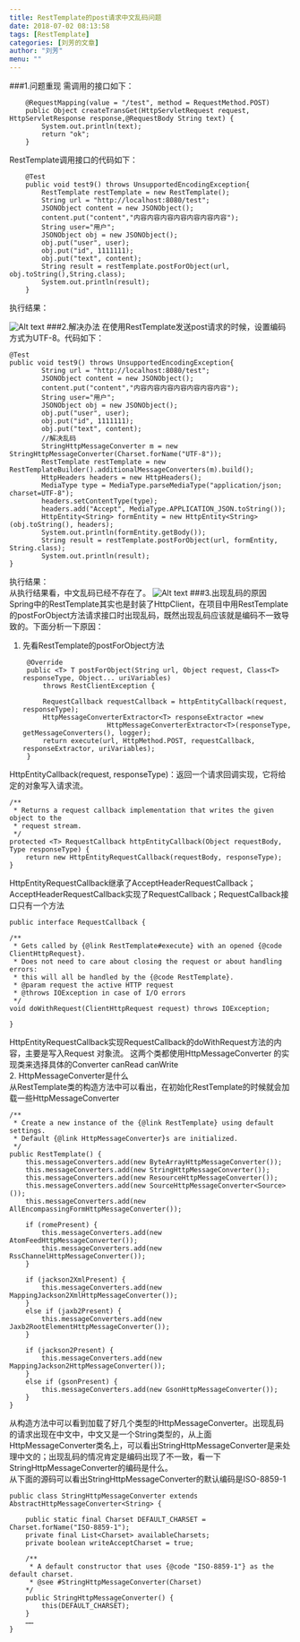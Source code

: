 ```yaml
---
title: RestTemplate的post请求中文乱码问题
date: 2018-07-02 08:13:58
tags: [RestTemplate]
categories: [刘芳的文章]
author: "刘芳"
menu: ""
---
```


###1.问题重现
需调用的接口如下：

		@RequestMapping(value = "/test", method = RequestMethod.POST)
		public Object createTransGet(HttpServletRequest request, HttpServletResponse response,@RequestBody String text) {
			System.out.println(text);
			return "ok";
		}
RestTemplate调用接口的代码如下：

		@Test
		public void test9() throws UnsupportedEncodingException{
			RestTemplate restTemplate = new RestTemplate();					
		    String url = "http://localhost:8080/test";
			JSONObject content = new JSONObject();
			content.put("content","内容内容内容内容内容内容内容");
			String user="用户";
			JSONObject obj = new JSONObject();
			obj.put("user", user);
			obj.put("id", 1111111);
			obj.put("text", content);			
			String result = restTemplate.postForObject(url, obj.toString(),String.class);
			System.out.println(result);
		}
执行结果：

![Alt text](/images/restTemplate1.jpg)
###2.解决办法
在使用RestTemplate发送post请求的时候，设置编码方式为UTF-8。代码如下：

  	@Test
	public void test9() throws UnsupportedEncodingException{
		    String url = "http://localhost:8080/test";
			JSONObject content = new JSONObject();
			content.put("content","内容内容内容内容内容内容内容");
			String user="用户";
			JSONObject obj = new JSONObject();
			obj.put("user", user);
			obj.put("id", 1111111);
			obj.put("text", content);
			//解决乱码					
			StringHttpMessageConverter m = new StringHttpMessageConverter(Charset.forName("UTF-8"));
			RestTemplate restTemplate = new RestTemplateBuilder().additionalMessageConverters(m).build();
	        HttpHeaders headers = new HttpHeaders();
	        MediaType type = MediaType.parseMediaType("application/json; charset=UTF-8");
	        headers.setContentType(type);
	        headers.add("Accept", MediaType.APPLICATION_JSON.toString()); 	             	         
	    	HttpEntity<String> formEntity = new HttpEntity<String>(obj.toString(), headers);    	 
			System.out.println(formEntity.getBody());
	    	String result = restTemplate.postForObject(url, formEntity, String.class);
	    	System.out.println(result);
	}
执行结果：<br/>
从执行结果看，中文乱码已经不存在了。
![Alt text](/images/restTemplate2.jpg)
###3.出现乱码的原因
Spring中的RestTemplate其实也是封装了HttpClient，在项目中用RestTemplate的postForObject方法请求接口时出现乱码，既然出现乱码应该就是编码不一致导致的。下面分析一下原因：<br/>
1. 先看RestTemplate的postForObject方法

		@Override
		public <T> T postForObject(String url, Object request, Class<T> responseType, Object... uriVariables)
			throws RestClientException {

			RequestCallback requestCallback = httpEntityCallback(request, responseType);
			HttpMessageConverterExtractor<T> responseExtractor =new 
							HttpMessageConverterExtractor<T>(responseType, getMessageConverters(), logger);
			return execute(url, HttpMethod.POST, requestCallback, responseExtractor, uriVariables);
		}
HttpEntityCallback(request, responseType)：返回一个请求回调实现，它将给定的对象写入请求流。
	

	/**
	 * Returns a request callback implementation that writes the given object to the
	 * request stream.
	 */
	protected <T> RequestCallback httpEntityCallback(Object requestBody, Type responseType) {
		return new HttpEntityRequestCallback(requestBody, responseType);
	}
HttpEntityRequestCallback继承了AcceptHeaderRequestCallback；
AcceptHeaderRequestCallback实现了RequestCallback；RequestCallback接口只有一个方法

	public interface RequestCallback {

	/**
	 * Gets called by {@link RestTemplate#execute} with an opened {@code ClientHttpRequest}.
	 * Does not need to care about closing the request or about handling errors:
	 * this will all be handled by the {@code RestTemplate}.
	 * @param request the active HTTP request
	 * @throws IOException in case of I/O errors
	 */
	void doWithRequest(ClientHttpRequest request) throws IOException;

	}
HttpEntityRequestCallback实现RequestCallback的doWithRequest方法的内容，主要是写入Request 对象流。
这两个类都使用HttpMessageConverter 的实现类来选择具体的Converter canRead canWrite<br/>
2. HttpMessageConverter是什么<br/>
从RestTemplate类的构造方法中可以看出，在初始化RestTemplate的时候就会加载一些HttpMessageConverter
		
	/**
	 * Create a new instance of the {@link RestTemplate} using default settings.
	 * Default {@link HttpMessageConverter}s are initialized.
	 */
	public RestTemplate() {
		this.messageConverters.add(new ByteArrayHttpMessageConverter());
		this.messageConverters.add(new StringHttpMessageConverter());
		this.messageConverters.add(new ResourceHttpMessageConverter());
		this.messageConverters.add(new SourceHttpMessageConverter<Source>());
		this.messageConverters.add(new AllEncompassingFormHttpMessageConverter());

		if (romePresent) {
			this.messageConverters.add(new AtomFeedHttpMessageConverter());
			this.messageConverters.add(new RssChannelHttpMessageConverter());
		}

		if (jackson2XmlPresent) {
			this.messageConverters.add(new MappingJackson2XmlHttpMessageConverter());
		}
		else if (jaxb2Present) {
			this.messageConverters.add(new Jaxb2RootElementHttpMessageConverter());
		}

		if (jackson2Present) {
			this.messageConverters.add(new MappingJackson2HttpMessageConverter());
		}
		else if (gsonPresent) {
			this.messageConverters.add(new GsonHttpMessageConverter());
		}
	}
从构造方法中可以看到加载了好几个类型的HttpMessageConverter。出现乱码的请求出现在中文中，中文又是一个String类型的，从上面HttpMessageConverter类名上，可以看出StringHttpMessageConverter是来处理中文的；出现乱码的情况肯定是编码出现了不一致，看一下StringHttpMessageConverter的编码是什么。<br/>
从下面的源码可以看出StringHttpMessageConverter的默认编码是ISO-8859-1

	public class StringHttpMessageConverter extends AbstractHttpMessageConverter<String> {

		public static final Charset DEFAULT_CHARSET = Charset.forName("ISO-8859-1");
		private final List<Charset> availableCharsets;
		private boolean writeAcceptCharset = true;

		/**
		 * A default constructor that uses {@code "ISO-8859-1"} as the default charset.
		 * @see #StringHttpMessageConverter(Charset)
	 	*/
		public StringHttpMessageConverter() {
			this(DEFAULT_CHARSET);
		}
		……
	}
 
